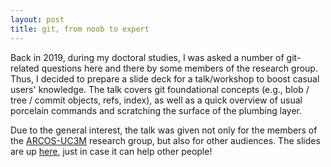 ```yaml
---
layout: post
title: git, from noob to expert
---
```


Back in 2019, during my doctoral studies, I was asked a number of git-related questions here and there by some members of the research group.
Thus, I decided to prepare a slide deck for a talk/workshop to boost casual users' knowledge.
The talk covers git foundational concepts (e.g., blob / tree / commit objects, refs, index), as well as a quick overview of usual porcelain commands and scratching the surface of the plumbing layer.

Due to the general interest, the talk was given not only for the members of the [ARCOS-UC3M](https://github.com/arcosuc3m) research group, but also for other audiences.
The slides are up [here](https://github.com/jalopezg-git/Git_There-Be-Dragons/raw/master/GitTalk.pdf), just in case it can help other people!
